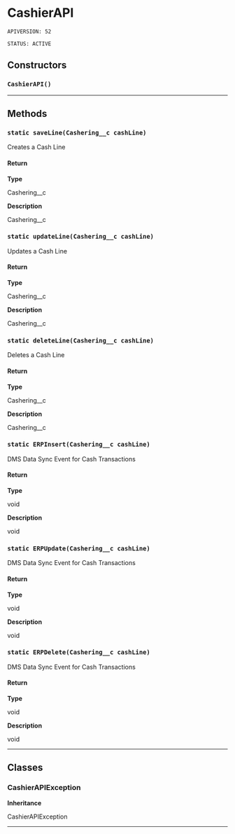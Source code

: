 # CashierAPI

`APIVERSION: 52`

`STATUS: ACTIVE`
## Constructors
### `CashierAPI()`
---
## Methods
### `static saveLine(Cashering__c cashLine)`

Creates a Cash Line

#### Return

**Type**

Cashering__c

**Description**

Cashering__c

### `static updateLine(Cashering__c cashLine)`

Updates a Cash Line

#### Return

**Type**

Cashering__c

**Description**

Cashering__c

### `static deleteLine(Cashering__c cashLine)`

Deletes a Cash Line

#### Return

**Type**

Cashering__c

**Description**

Cashering__c

### `static ERPInsert(Cashering__c cashLine)`

DMS Data Sync Event for Cash Transactions

#### Return

**Type**

void

**Description**

void

### `static ERPUpdate(Cashering__c cashLine)`

DMS Data Sync Event for Cash Transactions

#### Return

**Type**

void

**Description**

void

### `static ERPDelete(Cashering__c cashLine)`

DMS Data Sync Event for Cash Transactions

#### Return

**Type**

void

**Description**

void

---
## Classes
### CashierAPIException

**Inheritance**

CashierAPIException


---
